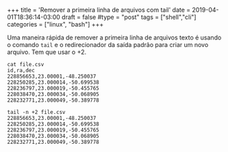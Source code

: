 +++
title = 'Remover a primeira linha de arquivos com tail'
date = 2019-04-01T18:36:14-03:00
draft = false
#type = "post"
tags = ["shell","cli"]
categories = ["linux", "bash"]
+++

Uma maneira rápida de remover a primeira linha de arquivos texto é usando o comando `tail` e o redirecionador da saída padrão para criar um novo arquivo. Tem que usar o +2.

```console
cat file.csv
id,ra,dec
228856653,23.00001,-48.250037
228250285,23.000014,-50.699538
228236797,23.000019,-50.455765
228038470,23.000034,-50.068905
228232771,23.000049,-50.389778
```

```console
tail -n +2 file.csv
228856653,23.00001,-48.250037
228250285,23.000014,-50.699538
228236797,23.000019,-50.455765
228038470,23.000034,-50.068905
228232771,23.000049,-50.389778
```